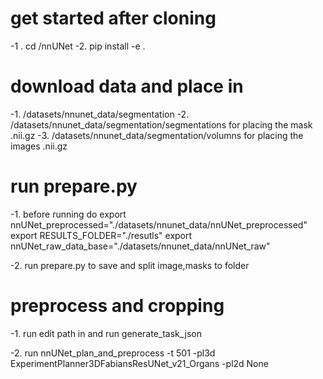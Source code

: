 

# get started after cloning
-1 . cd /nnUNet
-2. pip install -e .

# download data and place in 
-1. /datasets/nnunet_data/segmentation
-2. /datasets/nnunet_data/segmentation/segmentations for placing the mask .nii.gz
-3. /datasets/nnunet_data/segmentation/volumns for placing the images .nii.gz

# run prepare.py
-1. before running do
    export nnUNet_preprocessed="./datasets/nnunet_data/nnUNet_preprocessed"
    export RESULTS_FOLDER="./resutls"
    export nnUNet_raw_data_base="./datasets/nnunet_data/nnUNet_raw"

-2. run prepare.py to save and split image,masks to folder


# preprocess and cropping
-1. run edit path in and run generate_task_json

-2. run nnUNet_plan_and_preprocess -t 501 -pl3d ExperimentPlanner3DFabiansResUNet_v21_Organs -pl2d None

